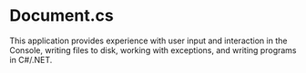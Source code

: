 # Document.cs
This application provides experience with user input and interaction in the Console, writing files to disk, working with exceptions, and writing programs in C#/.NET.
